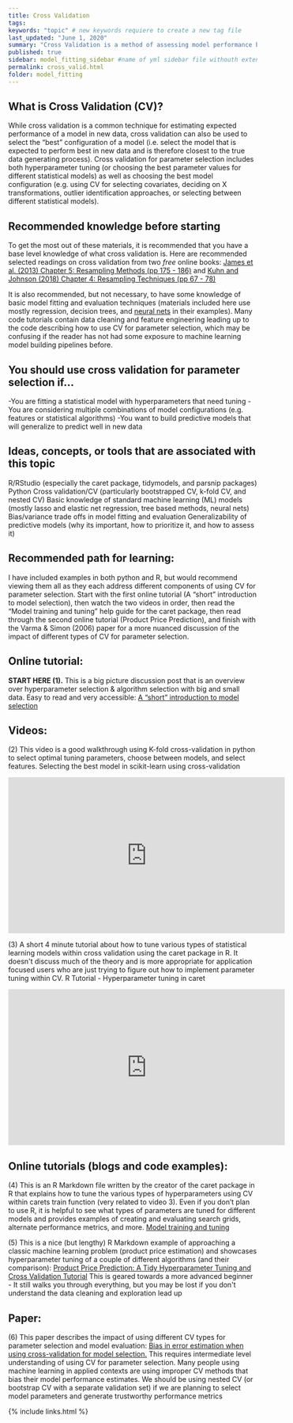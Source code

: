 ```yaml
---
title: Cross Validation
tags:
keywords: "topic" # new keywords requiere to create a new tag file
last_updated: "June 1, 2020"
summary: "Cross Validation is a method of assessing model performance by partioning data into multiple training and testing sets"
published: true
sidebar: model_fitting_sidebar #name of yml sidebar file withouth extension
permalink: cross_valid.html
folder: model_fitting
---
```


## What is Cross Validation (CV)?

While cross validation is a common technique for estimating expected performance of a model in new data, cross validation can also be used to select the “best” configuration of a model (i.e. select the model that is expected to perform best in new data and is therefore closest to the true data generating process). Cross validation for parameter selection includes both hyperparameter tuning (or choosing the best parameter values for different statistical models) as well as choosing the best model configuration (e.g. using CV for selecting covariates, deciding on X transformations, outlier identification approaches, or selecting between different statistical models).


## Recommended knowledge before starting

To get the most out of these materials, it is recommended that you have a base level knowledge of what cross validation is. Here are recommended selected readings on cross validation from two *free* online books: [James et al. (2013) Chapter 5: Resampling Methods (pp 175 - 186)](http://faculty.marshall.usc.edu/gareth-james/ISL/) and [Kuhn and Johnson (2018) Chapter 4: Resampling Techniques (pp 67 - 78)](https://vuquangnguyen2016.files.wordpress.com/2018/03/applied-predictive-modeling-max-kuhn-kjell-johnson_1518.pdf)

It is also recommended, but not necessary, to have some knowledge of basic model fitting and evaluation techniques (materials included here use mostly regression, decision trees, and [neural nets](neural_networks_landing_page) in their examples). Many code tutorials contain data cleaning and feature engineering leading up to the code describing how to use CV for parameter selection, which may be confusing if the reader has not had some exposure to machine learning model building pipelines before.

## You should use cross validation for parameter selection if…
-You are fitting a statistical model with hyperparameters that need tuning
-You are considering multiple combinations of model configurations (e.g.  features or statistical algorithms) 
-You want to build predictive models that will generalize to predict well in new data


## Ideas, concepts, or tools that are associated with this topic
R/RStudio (especially the caret package, tidymodels, and parsnip packages)
Python
Cross validation/CV (particularly bootstrapped CV, k-fold CV, and nested CV)
Basic knowledge of standard machine learning (ML) models (mostly lasso and elastic net regression, tree based methods, neural nets)
Bias/variance trade offs in model fitting and evaluation
Generalizability of predictive models (why its important, how to prioritize it, and how to assess it)


## Recommended path for learning:
I have included examples in both python and R, but would recommend viewing them all as they each address different components of using CV for parameter selection. Start with the first online tutorial  (A “short” introduction to model selection), then watch the two videos in order, then read the “Model training and tuning” help guide for the caret package,  then read through the second online tutorial (Product Price Prediction), and finish with the Varma & Simon (2006) paper for a more nuanced discussion of the impact of different types of CV for parameter selection.

## Online tutorial:
**START HERE (1).** This is a big picture discussion post that is an overview over hyperparameter selection & algorithm selection with big and small data. Easy to read and very accessible: [A “short” introduction to model selection](https://towardsdatascience.com/a-short-introduction-to-model-selection-bb1bb9c73376)

## Videos:
(2) This video is a good walkthrough using K-fold cross-validation in python to select optimal tuning parameters, choose between models, and select features. Selecting the best model in scikit-learn using cross-validation
<iframe width="560" height="315" src="https://www.youtube-nocookie.com/embed/6dbrR-WymjI" frameborder="0" allow="accelerometer; autoplay; clipboard-write; encrypted-media; gyroscope; picture-in-picture" allowfullscreen></iframe>

(3) A short 4 minute tutorial about how to tune various types of statistical learning models within cross validation using the caret package in R. It doesn't discuss much of the theory and is more appropriate for application focused users who are just trying to figure out how to implement parameter tuning within CV.
R Tutorial - Hyperparameter tuning in caret
<iframe width="560" height="315" src="https://www.youtube-nocookie.com/embed/xGZVxxvgzI4" frameborder="0" allow="accelerometer; autoplay; clipboard-write; encrypted-media; gyroscope; picture-in-picture" allowfullscreen></iframe>

## Online tutorials (blogs and code examples):
(4) This is an R Markdown file written by the creator of the caret package in R that explains how to tune the various types of hyperparameters using CV within carets train function (very related to video 3). Even if you don’t plan to use R, it is helpful to see what types of parameters are tuned for different models and provides examples of creating and evaluating search grids, alternate performance metrics, and more. [Model training and tuning](https://topepo.github.io/caret/model-training-and-tuning.html)

(5) This is a nice (but lengthy) R Markdown example of approaching a classic machine learning problem (product price estimation) and showcases hyperparameter tuning of a couple of different algorithms (and their comparison): [Product Price Prediction: A Tidy Hyperparameter Tuning and Cross Validation Tutorial](https://www.r-bloggers.com/2020/01/product-price-prediction-a-tidy-hyperparameter-tuning-and-cross-validation-tutorial/)
This is geared towards a more advanced beginner - It still walks you through everything, but you may be lost if you don't understand the data cleaning and exploration lead up

## Paper:
(6) This paper describes the impact of using different CV types for parameter selection and model evaluation: [Bias in error estimation when using cross-validation for model selection.](https://link.springer.com/article/10.1186/1471-2105-7-91)
This requires intermediate level understanding of using CV for parameter selection. Many people using machine learning in applied contexts are using improper CV methods that bias their model performance estimates. We should be using nested CV (or bootstrap CV with a separate validation set) if we are planning to select model parameters and generate trustworthy performance metrics


{% include links.html %}
